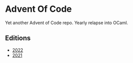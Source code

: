 # Advent Of Code

Yet another Advent of Code repo. Yearly relapse into OCaml.

## Editions

- [2022](https://github.com/hellopatrick/xmas/tree/v2022)
- [2021](https://github.com/hellopatrick/xmas/tree/v2021)
